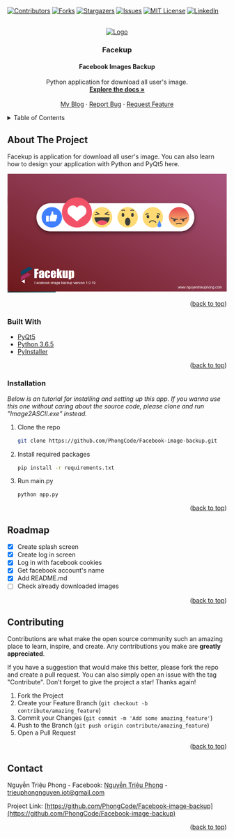 <div id="top" ></div>

[![Contributors][contributors-shield]][contributors-url]
[![Forks][forks-shield]][forks-url]
[![Stargazers][stars-shield]][stars-url]
[![Issues][issues-shield]][issues-url]
[![MIT License][license-shield]][license-url]
[![LinkedIn][linkedin-shield]][linkedin-url]

<!-- PROJECT LOGO -->
<br />
<div align="center">
  <a href="https://github.com/PhongCode/Facebook-image-backup">
    <img src="logo.ico" alt="Logo" width="80" height="80">
  </a>

  <h3 align="center">Facekup</h3>
  <h4 align="center">Facebook Images Backup</h4>

  <p align="center">
    Python application for download all user's image.
    <br />
    <a href="https://github.com/PhongCode/Facebook-image-backup"><strong>Explore the docs »</strong></a>
    <br />
    <br />
    <a href="https://nguyentrieuphong.com">My Blog</a>
    ·
    <a href="https://github.com/PhongCode/Facebook-image-backup/issues">Report Bug</a>
    ·
    <a href="https://github.com/PhongCode/Facebook-image-backup/issues">Request Feature</a>
  </p>
</div>



<!-- TABLE OF CONTENTS -->
<details>
  <summary>Table of Contents</summary>
  <ol>
    <li>
      <a href="#about-the-project">About The Project</a>
      <ul>
        <li><a href="#built-with">Built With</a></li>
      </ul>
    </li>
    <li>
      <a href="#getting-started">Getting Started</a>
      <ul>
        <li><a href="#prerequisites">Prerequisites</a></li>
        <li><a href="#installation">Installation</a></li>
      </ul>
    </li>
    <li><a href="#usage">Usage</a></li>
    <li><a href="#roadmap">Roadmap</a></li>
    <li><a href="#contributing">Contributing</a></li>
    <li><a href="#license">License</a></li>
    <li><a href="#contact">Contact</a></li>
    <li><a href="#acknowledgments">Acknowledgments</a></li>
  </ol>
</details>



<!-- ABOUT THE PROJECT -->
## About The Project
Facekup is application for download all user's image.
You can also learn how to design your application with Python and PyQt5 here.

[![Product Name Screen Shot][product-screenshot]](nguyentrieuphong.com)

<p align="right">(<a href="#top">back to top</a>)</p>

### Built With

* [PyQt5](https://pypi.org/project/PyQt5/)
* [Python 3.6.5](https://www.python.org/)
* [PyInstaller](https://pypi.org/project/pyinstaller/)

<p align="right">(<a href="#top">back to top</a>)</p>


### Installation

_Below is an tutorial for installing and setting up this app. If you wanna use this one without caring about the source code, please clone and run "Image2ASCII.exe" instead._

1. Clone the repo
   ```sh
   git clone https://github.com/PhongCode/Facebook-image-backup.git
   ```
3. Install required packages
   ```sh
   pip install -r requirements.txt
   ```
4. Run main.py
   ```sh
   python app.py
   ```
<p align="right">(<a href="#top">back to top</a>)</p>



<!-- ROADMAP -->
## Roadmap

- [x] Create splash screen
- [x] Create log in screen
- [x] Log in with facebook cookies
- [x] Get facebook account's name
- [x] Add README.md
- [ ] Check already downloaded images

<p align="right">(<a href="#top">back to top</a>)</p>



<!-- CONTRIBUTING -->
## Contributing

Contributions are what make the open source community such an amazing place to learn, inspire, and create. Any contributions you make are **greatly appreciated**.

If you have a suggestion that would make this better, please fork the repo and create a pull request. You can also simply open an issue with the tag "Contribute".
Don't forget to give the project a star! Thanks again!

1. Fork the Project
2. Create your Feature Branch (`git checkout -b contribute/amazing_feature`)
3. Commit your Changes (`git commit -m 'Add some amazing_feature'`)
4. Push to the Branch (`git push origin contribute/amazing_feature`)
5. Open a Pull Request

<p align="right">(<a href="#top">back to top</a>)</p>


<!-- CONTACT -->
## Contact

Nguyễn Triệu Phong - Facebook: [Nguyễn Triệu Phong](https://facebook.com/phong.GTVT) - trieuphongnguyen.iot@gmail.com

Project Link: [https://github.com/PhongCode/Facebook-image-backup](https://github.com/PhongCode/Facebook-image-backup)

<p align="right">(<a href="#top">back to top</a>)</p>


<!-- MARKDOWN LINKS & IMAGES -->
<!-- https://www.markdownguide.org/basic-syntax/#reference-style-links -->
[contributors-shield]: https://img.shields.io/github/contributors/PhongCode/Image2ASCII.svg?style=for-the-badge
[contributors-url]: https://github.com/PhongCode/Facebook-image-backup/graphs/contributors
[forks-shield]: https://img.shields.io/github/forks/PhongCode/Image2ASCII.svg?style=for-the-badge
[forks-url]: https://github.com/PhongCode/Facebook-image-backup/network/members
[stars-shield]: https://img.shields.io/github/stars/PhongCode/Image2ASCII.svg?style=for-the-badge
[stars-url]: https://github.com/PhongCode/Facebook-image-backup/stargazers
[issues-shield]: https://img.shields.io/github/issues/PhongCode/Image2ASCII.svg?style=for-the-badge
[issues-url]: https://github.com/PhongCode/Facebook-image-backup/issues
[license-shield]: https://img.shields.io/github/license/PhongCode/Image2ASCII.svg?style=for-the-badge
[license-url]: https://github.com/PhongCode/Facebook-image-backup/blob/master/LICENSE.txt
[linkedin-shield]: https://img.shields.io/badge/-LinkedIn-black.svg?style=for-the-badge&logo=linkedin&colorB=555
[linkedin-url]: https://linkedin.com/in/nguyen-trieu-phong-5498b3217/
[product-screenshot]: static/splash-screenshot.png